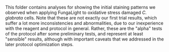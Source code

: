 This folder contains analyses for showing the initial staining patterns we observed when applying FungaLight to oxidative stress damaged _C. glabrata_ cells. Note that these are not exactly our first trial results, which suffer a lot more inconsistencies and abnormalities, due to our inexperience with the reagent and protocol in general. Rather, these are the "alpha" tests of the protocol after some preliminary tests, and represent at least "sensible" results, although with important caveats that we addressed in the later protocol optimization steps.
